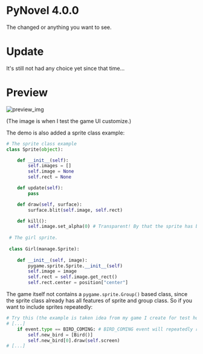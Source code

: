PyNovel 4.0.0
==================================================
The changed or anything you want to see.

Update
===================================================
It's still not had any choice yet since that time...

Preview
===================================================
![preview_img](https://user-images.githubusercontent.com/108453991/190960355-5b9bac79-7d09-40dc-a26b-2982961c65d3.png)

(The image is when I test the game UI customize.)

The demo is also added a sprite class example:

```py
# The sprite class example
class Sprite(object):

    def __init__(self):
        self.images = []
        self.image = None
        self.rect = None

    def update(self):
        pass

    def draw(self, surface):
        surface.blit(self.image, self.rect)

    def kill():
        self.image.set_alpha(0) # Transparent! By that the sprite has been erased from the screen.
        
 # The girl sprite.
 
 class Girl(manage.Sprite):
 
    def __init__(self, image):
        pygame.sprite.Sprite.__init__(self)
        self.image = image 
        self.rect = self.image.get_rect()
        self.rect.center = position["center"]

```

The game itself not contains a `pygame.sprite.Group()` based class, since the sprite class already has all features of sprite and group class. So if you want to include sprites repeatedly:

```py
# Try this (the example is taken idea from my game I create for test how I'm good at pygame)
# [...]
    if event.type == BIRD_COMING: # BIRD_COMING event will repeatedly running after 1 sec by pygame.time.set_timer (BIRD_COMING is an USEREVENT)
        self.new_bird = [Bird()]
        self.new_bird[0].draw(self.screen)
# [...]
